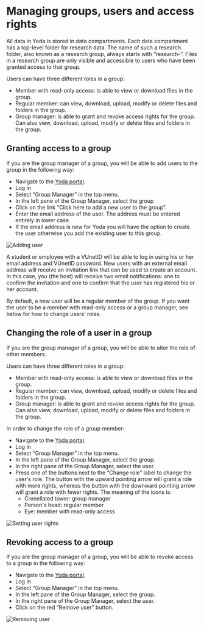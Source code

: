 # Managing groups, users and access rights

All data in Yoda is stored in data compartments. Each data compartment has a top-level folder for research data.
The name of such a research folder, also known as a research group, always starts with &ldquo;research-&rdquo;.
Files in a research group are only visible and accessible to users who have been granted access to that group.

Users can have three different roles in a group:
- Member with read-only access: is able to view or download files in the group.
- Regular member: can view, download, upload, modify or delete files and folders in the group.
- Group manager: is able to grant and revoke access rights for the group. Can also view, download, upload, modify
  or delete files and folders in the group.

## Granting access to a group

If you are the group manager of a group, you will be able to add users to the group in the following way:
- Navigate to the [Yoda portal](../getting-started/getting-started-portal.html).
- Log in
- Select &ldquo;Group Manager&rdquo; in the top menu.
- In the left pane of the Group Manager, select the group
- Click on the link &ldquo;Click here to add a new user to the group&rdquo;.
- Enter the email address of the user. The address must be entered entirely in lower case.
- If the email address is new for Yoda you will have the option to create the user otherwise you add the existing user to this group. 

![Adding user](Adding-user.jpg)

A student or employee with a VUnetID will be able to log in using his or her email address and
VUnetID password. New users with an external email address will receive an invitation link that can be used to create an account.
In this case, you (the host) will receive two email notifications: one to confirm the invitation and one to confirm that the user has
registered his or her account.

By default, a new user will be a regular member of the group. If you want the user to be a member with read-only access or
a group manager, see below for how to change users' roles.

## Changing the role of a user in a group

If you are the group manager of a group, you will be able to alter the role of other members.

Users can have three different roles in a group:
- Member with read-only access: is able to view or download files in the group.
- Regular member: can view, download, upload, modify or delete files and folders in the group.
- Group manager: is able to grant and revoke access rights for the group. Can also view, download, upload, modify
  or delete files and folders in the group.

In order to change the role of a group member:
- Navigate to the [Yoda portal](../getting-started/getting-started-portal.html).
- Log in
- Select &ldquo;Group Manager&rdquo; in the top menu.
- In the left pane of the Group Manager, select the group.
- In the right pane of the Group Manager, select the user.
- Press one of the buttons next to the &ldquo;Change role&rdquo; label to change the user's role.
  The button with the upward pointing arrow will grant a role with more rights, whereas the button
  with the downward pointing arrow will grant a role with fewer rights. The meaning of the icons is:
   * Crenellated tower: group manager
   * Person's head: regular member
   * Eye: member with read-only access

![Setting user rights](Setting-user-rights.jpg)

## Revoking access to a group
If you are the group manager of a group, you will be able to revoke access to a group in the following way:
- Navigate to the [Yoda portal](../getting-started/getting-started-portal.html).
- Log in
- Select &ldquo;Group Manager&rdquo; in the top menu.
- In the left pane of the Group Manager, select the group.
- In the right pane of the Group Manager, select the user.
- Click on the red &ldquo;Remove user&rdquo; button.

![Removing user](removing-user.jpg)
.